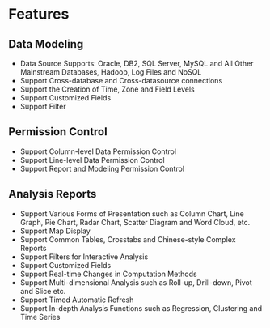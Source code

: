 # Features

## Data Modeling

*	Data Source Supports: Oracle, DB2, SQL Server, MySQL and All Other Mainstream Databases, Hadoop, Log Files and NoSQL
*	Support Cross-database and Cross-datasource connections
*	Support the Creation of Time, Zone and Field Levels
*	Support Customized Fields
* Support Filter

## Permission Control

*	Support Column-level Data Permission Control
*	Support Line-level Data Permission Control
*	Support Report and Modeling Permission Control

## Analysis Reports

*	Support Various Forms of Presentation such as Column Chart, Line Graph, Pie Chart, Radar Chart, Scatter Diagram and Word Cloud, etc.
*	Support Map Display
*	Support Common Tables, Crosstabs and Chinese-style Complex Reports
*	Support Filters for Interactive Analysis
*	Support Customized Fields
*	Support Real-time Changes in Computation Methods
*	Support Multi-dimensional Analysis such as Roll-up, Drill-down, Pivot and Slice etc.
*	Support Timed Automatic Refresh
*	Support In-depth Analysis Functions such as Regression, Clustering and Time Series
